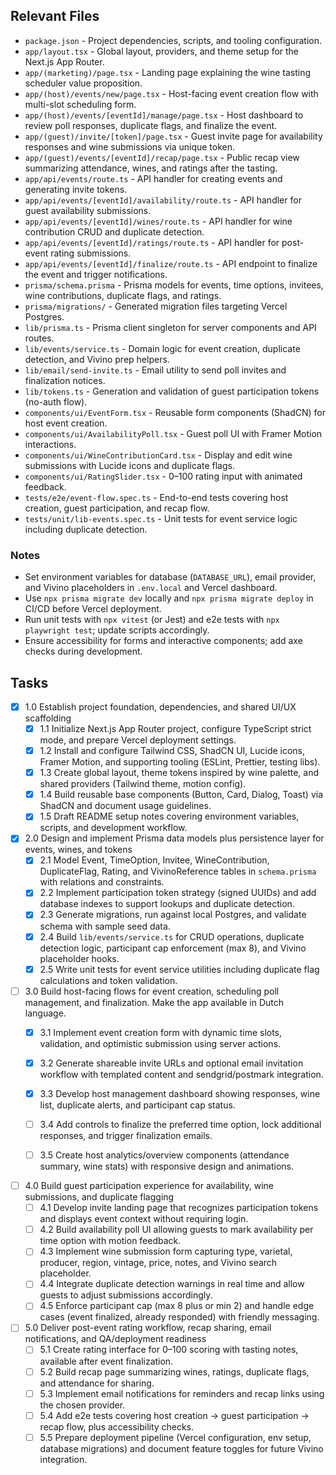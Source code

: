## Relevant Files

- `package.json` - Project dependencies, scripts, and tooling configuration.
- `app/layout.tsx` - Global layout, providers, and theme setup for the Next.js App Router.
- `app/(marketing)/page.tsx` - Landing page explaining the wine tasting scheduler value proposition.
- `app/(host)/events/new/page.tsx` - Host-facing event creation flow with multi-slot scheduling form.
- `app/(host)/events/[eventId]/manage/page.tsx` - Host dashboard to review poll responses, duplicate flags, and finalize the event.
- `app/(guest)/invite/[token]/page.tsx` - Guest invite page for availability responses and wine submissions via unique token.
- `app/(guest)/events/[eventId]/recap/page.tsx` - Public recap view summarizing attendance, wines, and ratings after the tasting.
- `app/api/events/route.ts` - API handler for creating events and generating invite tokens.
- `app/api/events/[eventId]/availability/route.ts` - API handler for guest availability submissions.
- `app/api/events/[eventId]/wines/route.ts` - API handler for wine contribution CRUD and duplicate detection.
- `app/api/events/[eventId]/ratings/route.ts` - API handler for post-event rating submissions.
- `app/api/events/[eventId]/finalize/route.ts` - API endpoint to finalize the event and trigger notifications.
- `prisma/schema.prisma` - Prisma models for events, time options, invitees, wine contributions, duplicate flags, and ratings.
- `prisma/migrations/` - Generated migration files targeting Vercel Postgres.
- `lib/prisma.ts` - Prisma client singleton for server components and API routes.
- `lib/events/service.ts` - Domain logic for event creation, duplicate detection, and Vivino prep helpers.
- `lib/email/send-invite.ts` - Email utility to send poll invites and finalization notices.
- `lib/tokens.ts` - Generation and validation of guest participation tokens (no-auth flow).
- `components/ui/EventForm.tsx` - Reusable form components (ShadCN) for host event creation.
- `components/ui/AvailabilityPoll.tsx` - Guest poll UI with Framer Motion interactions.
- `components/ui/WineContributionCard.tsx` - Display and edit wine submissions with Lucide icons and duplicate flags.
- `components/ui/RatingSlider.tsx` - 0–100 rating input with animated feedback.
- `tests/e2e/event-flow.spec.ts` - End-to-end tests covering host creation, guest participation, and recap flow.
- `tests/unit/lib-events.spec.ts` - Unit tests for event service logic including duplicate detection.

### Notes

- Set environment variables for database (`DATABASE_URL`), email provider, and Vivino placeholders in `.env.local` and Vercel dashboard.
- Use `npx prisma migrate dev` locally and `npx prisma migrate deploy` in CI/CD before Vercel deployment.
- Run unit tests with `npx vitest` (or Jest) and e2e tests with `npx playwright test`; update scripts accordingly.
- Ensure accessibility for forms and interactive components; add axe checks during development.

## Tasks

- [x] 1.0 Establish project foundation, dependencies, and shared UI/UX scaffolding
  - [x] 1.1 Initialize Next.js App Router project, configure TypeScript strict mode, and prepare Vercel deployment settings.
  - [x] 1.2 Install and configure Tailwind CSS, ShadCN UI, Lucide icons, Framer Motion, and supporting tooling (ESLint, Prettier, testing libs).
  - [x] 1.3 Create global layout, theme tokens inspired by wine palette, and shared providers (Tailwind theme, motion config).
  - [x] 1.4 Build reusable base components (Button, Card, Dialog, Toast) via ShadCN and document usage guidelines.
  - [x] 1.5 Draft README setup notes covering environment variables, scripts, and development workflow.

- [x] 2.0 Design and implement Prisma data models plus persistence layer for events, wines, and tokens
  - [x] 2.1 Model Event, TimeOption, Invitee, WineContribution, DuplicateFlag, Rating, and VivinoReference tables in `schema.prisma` with relations and constraints.
  - [x] 2.2 Implement participation token strategy (signed UUIDs) and add database indexes to support lookups and duplicate detection.
  - [x] 2.3 Generate migrations, run against local Postgres, and validate schema with sample seed data.
  - [x] 2.4 Build `lib/events/service.ts` for CRUD operations, duplicate detection logic, participant cap enforcement (max 8), and Vivino placeholder hooks.
  - [x] 2.5 Write unit tests for event service utilities including duplicate flag calculations and token validation.

- [ ] 3.0 Build host-facing flows for event creation, scheduling poll management, and finalization. Make the app available in Dutch language.
  - [x] 3.1 Implement event creation form with dynamic time slots, validation, and optimistic submission using server actions.
  - [x] 3.2 Generate shareable invite URLs and optional email invitation workflow with templated content and sendgrid/postmark integration.
  - [x] 3.3 Develop host management dashboard showing responses, wine list, duplicate alerts, and participant cap status.
  - [ ] 3.4 Add controls to finalize the preferred time option, lock additional responses, and trigger finalization emails.
  - [ ] 3.5 Create host analytics/overview components (attendance summary, wine stats) with responsive design and animations.


- [ ] 4.0 Build guest participation experience for availability, wine submissions, and duplicate flagging
  - [ ] 4.1 Develop invite landing page that recognizes participation tokens and displays event context without requiring login.
  - [ ] 4.2 Build availability poll UI allowing guests to mark availability per time option with motion feedback.
  - [ ] 4.3 Implement wine submission form capturing type, varietal, producer, region, vintage, price, notes, and Vivino search placeholder.
  - [ ] 4.4 Integrate duplicate detection warnings in real time and allow guests to adjust submissions accordingly.
  - [ ] 4.5 Enforce participant cap (max 8 plus or min 2) and handle edge cases (event finalized, already responded) with friendly messaging.

- [ ] 5.0 Deliver post-event rating workflow, recap sharing, email notifications, and QA/deployment readiness
  - [ ] 5.1 Create rating interface for 0–100 scoring with tasting notes, available after event finalization.
  - [ ] 5.2 Build recap page summarizing wines, ratings, duplicate flags, and attendance for sharing.
  - [ ] 5.3 Implement email notifications for reminders and recap links using the chosen provider.
  - [ ] 5.4 Add e2e tests covering host creation → guest participation → recap flow, plus accessibility checks.
  - [ ] 5.5 Prepare deployment pipeline (Vercel configuration, env setup, database migrations) and document feature toggles for future Vivino integration.

